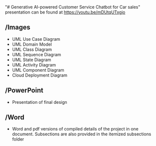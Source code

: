 "# Generative AI-powered Customer Service Chatbot for Car sales" 
presentation can be found at https://youtu.be/mDUtqUTxgjo




## /Images
  * UML Use Case Diagram
  * UML Domain Model
  * UML Class Diagram
  * UML Sequence Diagram
  * UML State Diagram
  * UML Activity Diagram
  * UML Component Diagram
  * Cloud Deployment Diagram
## /PowerPoint
  * Presentation of final design

## /Word
  * Word and pdf versions of compiled details of the project in one document.  Subsections are also provided in the itemized subsections folder

